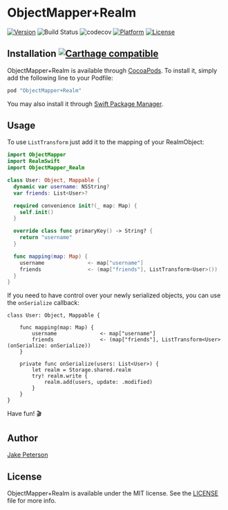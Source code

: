 # ObjectMapper+Realm

[![Version](https://img.shields.io/cocoapods/v/ObjectMapper+Realm.svg?style=flat)](http://cocoapods.org/pods/ObjectMapper+Realm)
![Build Status](https://circleci.com/gh/Jakenberg/ObjectMapper-Realm.svg?style=shield)
![codecov](https://codecov.io/gh/Jakenberg/ObjectMapper-Realm/branch/master/graph/badge.svg)
[![Platform](https://img.shields.io/cocoapods/p/ObjectMapper+Realm.svg?style=flat)](http://cocoapods.org/pods/ObjectMapper+Realm)
[![License](https://img.shields.io/cocoapods/l/ObjectMapper+Realm.svg?style=flat)](https://github.com/Jakenberg/ObjectMapper-Realm/blob/master/LICENSE)

## Installation [![Carthage compatible](https://img.shields.io/badge/Carthage-compatible-4BC51D.svg?style=flat)](https://github.com/Carthage/Carthage)

ObjectMapper+Realm is available through [CocoaPods](http://cocoapods.org/pods/ObjectMapper+Realm). To install
it, simply add the following line to your Podfile:

```ruby
pod "ObjectMapper+Realm"
```

You may also install it through [Swift Package Manager](https://swift.org/package-manager/).

## Usage

To use `ListTransform` just add it to the mapping of your RealmObject:
```swift
import ObjectMapper
import RealmSwift
import ObjectMapper_Realm

class User: Object, Mappable {
  dynamic var username: NSString?
  var friends: List<User>?

  required convenience init?(_ map: Map) {
    self.init()
  }

  override class func primaryKey() -> String? {
    return "username"
  }

  func mapping(map: Map) {
    username              <- map["username"]
    friends               <- (map["friends"], ListTransform<User>())
  }
}
```

If you need to have control over your newly serialized objects, you can use the `onSerialize` callback:
```
class User: Object, Mappable {

    func mapping(map: Map) {
        username              <- map["username"]
        friends               <- (map["friends"], ListTransform<User>(onSerialize: onSerialize))
    }

    private func onSerialize(users: List<User>) {
        let realm = Storage.shared.realm
        try! realm.write {
            realm.add(users, update: .modified)
        }
    }
}
```

Have fun! 🎬

## Author

[Jake Peterson](http://jakenberg.io)

## License

ObjectMapper+Realm is available under the MIT license. See the [LICENSE](https://github.com/Jakenberg/ObjectMapper-Realm/blob/master/LICENSE) file for more info.
